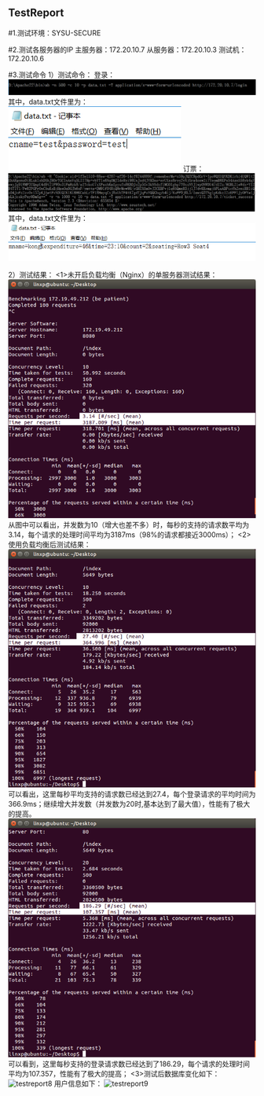 ## TestReport
#1.测试环境：SYSU-SECURE

#2.测试各服务器的IP
主服务器：172.20.10.7
从服务器：172.20.10.3
测试机：172.20.10.6

#3.测试命令
1）测试命令：
登录：
![testreport1](../assets/images/test1.png)
其中，data.txt文件里为：
![testreport2](../assets/images/test2.png)
订票：
![testreport3](../assets/images/test3.png)
其中，data.txt文件里为：
![testreport4](../assets/images/test4.png)

2）测试结果：
<1>未开启负载均衡（Nginx）的单服务器测试结果：
![testreport5](../assets/images/test5.png)
从图中可以看出，并发数为10（增大也差不多）时，每秒的支持的请求数平均为3.14，每个请求的处理时间平均为3187ms（98%的请求都接近3000ms）；
<2>使用负载均衡后测试结果：
![testreport6](../assets/images/test6.png)
可以看出，这里每秒平均支持的请求数已经达到27.4，每个登录请求的平均时间为366.9ms；继续增大并发数（并发数为20时,基本达到了最大值），性能有了极大的提高。
![testreport7](../assets/images/test7.png)
可以看到，这里每秒支持的登录请求数已经达到了186.29，每个请求的处理时间平均为107.357，性能有了极大的提高；
<3>测试后数据库变化如下：
![testreport8](../assets/images/test8.png)
用户信息如下：
![testreport9](../assets/images/test9.png)
